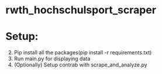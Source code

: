 # rwth_hochschulsport_scraper

# Setup:
  2. Pip install all the packages(pip install -r requirements.txt)
  3. Run main.py for displaying data
  4. (Optionally) Setup contrab with scrape_and_analyze.py

  
